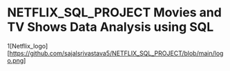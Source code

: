 # NETFLIX_SQL_PROJECT Movies and TV Shows Data Analysis using SQL
1[Netflix_logo][https://github.com/sajalsrivastava5/NETFLIX_SQL_PROJECT/blob/main/logo.png]
